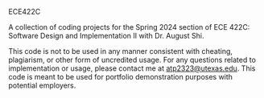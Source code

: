 ﻿ECE422C

A collection of coding projects for the Spring 2024 section of ECE 422C: Software Design and Implementation II
with Dr. August Shi.

This code is not to be used in any manner consistent with cheating, plagiarism, or other form of uncredited usage. For any questions related to implementation or usage, please contact me at atp2323@utexas.edu. This code is meant to be used for portfolio demonstration purposes with potential employers.
